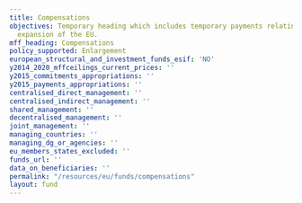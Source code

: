 ```yaml
---
title: Compensations
objectives: Temporary heading which includes temporary payments relating to the latest
  expansion of the EU.
mff_heading: Compensations
policy_supported: Enlargement
european_structural_and_investment_funds_esif: 'NO'
y2014_2020_mffceilings_current_prices: ''
y2015_commitments_appropriations: ''
y2015_payments_appropriations: ''
centralised_direct_management: ''
centralised_indirect_management: ''
shared_management: ''
decentralised_management: ''
joint_management: ''
managing_countries: ''
managing_dg_or_agencies: ''
eu_members_states_excluded: ''
funds_url: ''
data_on_beneficiaries: ''
permalink: "/resources/eu/funds/compensations"
layout: fund
---
```

